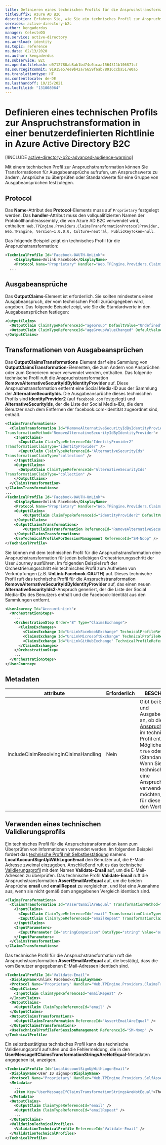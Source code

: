 ```yaml
---
title: Definieren eines technischen Profils für die Anspruchstransformation
titleSuffix: Azure AD B2C
description: Erfahren Sie, wie Sie ein technisches Profil zur Anspruchstransformation in einer benutzerdefinierten Richtlinie in Azure Active Directory B2C definieren.
services: active-directory-b2c
author: kengaderdus
manager: CelesteDG
ms.service: active-directory
ms.workload: identity
ms.topic: reference
ms.date: 02/13/2020
ms.author: kengaderdus
ms.subservice: B2C
ms.openlocfilehash: d0712780ab8ab1bd74c0acaa1564311b106871cf
ms.sourcegitcommit: 91915e57ee9b42a76659f6ab78916ccba517e0a5
ms.translationtype: HT
ms.contentlocale: de-DE
ms.lasthandoff: 10/15/2021
ms.locfileid: "131008064"
---
```

# <a name="define-a-claims-transformation-technical-profile-in-an-azure-active-directory-b2c-custom-policy"></a>Definieren eines technischen Profils zur Anspruchstransformation in einer benutzerdefinierten Richtlinie in Azure Active Directory B2C

[!INCLUDE [active-directory-b2c-advanced-audience-warning](../../includes/active-directory-b2c-advanced-audience-warning.md)]

Mit einem technischen Profil zur Anspruchstransformation können Sie Transformationen für Ausgabeansprüche aufrufen, um Anspruchswerte zu ändern, Ansprüche zu überprüfen oder Standardwerte für eine Gruppe von Ausgabeansprüchen festzulegen.

## <a name="protocol"></a>Protocol

Das **Name**-Attribut des **Protocol**-Elements muss auf `Proprietary` festgelegt werden. Das **handler**-Attribut muss den vollqualifizierten Namen der Protokollhandlerassembly, die von Azure AD B2C verwendet wird, enthalten: `Web.TPEngine.Providers.ClaimsTransformationProtocolProvider, Web.TPEngine, Version=1.0.0.0, Culture=neutral, PublicKeyToken=null`.

Das folgende Beispiel zeigt ein technisches Profil für die Anspruchstransformation:

```xml
<TechnicalProfile Id="Facebook-OAUTH-UnLink">
    <DisplayName>Unlink Facebook</DisplayName>
    <Protocol Name="Proprietary" Handler="Web.TPEngine.Providers.ClaimsTransformationProtocolProvider, Web.TPEngine, Version=1.0.0.0, Culture=neutral, PublicKeyToken=null" />
  ...
```

## <a name="output-claims"></a>Ausgabeansprüche

Das **OutputClaims**-Element ist erforderlich. Sie sollten mindestens einen Ausgabeanspruch, der vom technischen Profil zurückgegeben wird, angeben. Das folgende Beispiel zeigt, wie Sie die Standardwerte in den Ausgabeansprüchen festlegen:

```xml
<OutputClaims>
  <OutputClaim ClaimTypeReferenceId="ageGroup" DefaultValue="Undefined" />
  <OutputClaim ClaimTypeReferenceId="ageGroupValueChanged" DefaultValue="false" />
</OutputClaims>
```

## <a name="output-claims-transformations"></a>Transformationen von Ausgabeansprüchen

Das **OutputClaimsTransformations**-Element darf eine Sammlung von **OutputClaimsTransformation**-Elementen, die zum Ändern von Ansprüchen oder zum Generieren neuer verwendet werden, enthalten. Das folgende technische Profil ruft die Anspruchstransformation **RemoveAlternativeSecurityIdByIdentityProvider** auf. Diese Anspruchstransformation entfernt eine Social Media-ID aus der Sammlung der **AlternativeSecurityIds**. Die Ausgabeansprüche dieses technischen Profils sind **identityProvider2** (auf `facebook.com` festgelegt) und **AlternativeSecurityIds**, der die Liste der Social Media-IDs, die dem Benutzer nach dem Entfernen der facebook.com-Identität zugeordnet sind, enthält.

```xml
<ClaimsTransformations>
  <ClaimsTransformation Id="RemoveAlternativeSecurityIdByIdentityProvider"
TransformationMethod="RemoveAlternativeSecurityIdByIdentityProvider">
    <InputClaims>
      <InputClaim ClaimTypeReferenceId="IdentityProvider2"
TransformationClaimType="identityProvider" />
      <InputClaim ClaimTypeReferenceId="AlternativeSecurityIds"
TransformationClaimType="collection" />
    </InputClaims>
    <OutputClaims>
      <OutputClaim ClaimTypeReferenceId="AlternativeSecurityIds"
TransformationClaimType="collection" />
    </OutputClaims>
  </ClaimsTransformation>
</ClaimsTransformations>
...
<TechnicalProfile Id="Facebook-OAUTH-UnLink">
    <DisplayName>Unlink Facebook</DisplayName>
    <Protocol Name="Proprietary" Handler="Web.TPEngine.Providers.ClaimsTransformationProtocolProvider, Web.TPEngine, Version=1.0.0.0, Culture=neutral, PublicKeyToken=null" />
    <OutputClaims>
        <OutputClaim ClaimTypeReferenceId="identityProvider2" DefaultValue="facebook.com" AlwaysUseDefaultValue="true" />
    </OutputClaims>
    <OutputClaimsTransformations>
        <OutputClaimsTransformation ReferenceId="RemoveAlternativeSecurityIdByIdentityProvider" />
    </OutputClaimsTransformations>
    <UseTechnicalProfileForSessionManagement ReferenceId="SM-Noop" />
</TechnicalProfile>
```

Sie können mit dem technischen Profil für die Anspruchstransformation eine Anspruchstransformation für jeden beliebigen Orchestrierungsschritt der User Journey ausführen. Im folgenden Beispiel ruft der Orchestrierungsschritt ein technisches Profil zum Aufheben von Verknüpfungen (z.B. **UnLink-Facebook-OAUTH**) auf. Dieses technische Profil ruft das technische Profil für die Anspruchstransformation **RemoveAlternativeSecurityIdByIdentityProvider** auf, das einen neuen **AlternativeSecurityIds2**-Anspruch generiert, der die Liste der Social Media-IDs des Benutzers enthält und die Facebook-Identität aus den Sammlungen entfernt.

```xml
<UserJourney Id="AccountUnLink">
  <OrchestrationSteps>
    ...
    <OrchestrationStep Order="8" Type="ClaimsExchange">
      <ClaimsExchanges>
        <ClaimsExchange Id="UnLinkFacebookExchange" TechnicalProfileReferenceId="UnLink-Facebook-OAUTH" />
        <ClaimsExchange Id="UnLinkMicrosoftExchange" TechnicalProfileReferenceId="UnLink-Microsoft-OAUTH" />
        <ClaimsExchange Id="UnLinkGitHubExchange" TechnicalProfileReferenceId="UnLink-GitHub-OAUTH" />
      </ClaimsExchanges>
    </OrchestrationStep>
    ...
  </OrchestrationSteps>
</UserJourney>
```

## <a name="metadata"></a>Metadaten

| attribute | Erforderlich | BESCHREIBUNG |
| --------- | -------- | ----------- |
| IncludeClaimResolvingInClaimsHandling  | Nein | Gibt bei Eingabe- und Ausgabeansprüchen an, ob die [Anspruchsauflösung](claim-resolver-overview.md) im technischen Profil enthalten ist. Mögliche Werte sind `true` oder `false` (Standardwert). Wenn Sie im technischen Profil eine Anspruchsauflösung verwenden möchten, legen Sie für diese Einstellung den Wert `true` fest. |

## <a name="use-a-validation-technical-profile"></a>Verwenden eines technischen Validierungsprofils

Ein technisches Profil für die Anspruchstransformation kann zum Überprüfen von Informationen verwendet werden. Im folgenden Beispiel fordert das [technische Profil mit Selbstbestätigung](self-asserted-technical-profile.md) namens **LocalAccountSignUpWithLogonEmail** den Benutzer auf, die E-Mail-Adresse zweimal einzugeben. Anschließend ruft es das [technische Validierungsprofil](validation-technical-profile.md) mit dem Namen **Validate-Email** auf, um die E-Mail-Adressen zu überprüfen. Das technische Profil **Validate-Email** ruft die Anspruchstransformation **AssertEmailAreEqual** auf, um die beiden Ansprüche **email** und **emailRepeat** zu vergleichen, und löst eine Ausnahme aus, wenn sie nicht gemäß dem angegebenen Vergleich identisch sind.

```xml
<ClaimsTransformations>
  <ClaimsTransformation Id="AssertEmailAreEqual" TransformationMethod="AssertStringClaimsAreEqual">
    <InputClaims>
      <InputClaim ClaimTypeReferenceId="email" TransformationClaimType="inputClaim1" />
      <InputClaim ClaimTypeReferenceId="emailRepeat" TransformationClaimType="inputClaim2" />
    </InputClaims>
    <InputParameters>
      <InputParameter Id="stringComparison" DataType="string" Value="ordinalIgnoreCase" />
    </InputParameters>
  </ClaimsTransformation>
</ClaimsTransformations>
```

Das technische Profil für die Anspruchstransformation ruft die Anspruchstransformation **AssertEmailAreEqual** auf, die bestätigt, dass die vom Benutzer angegebenen E-Mail-Adressen identisch sind.

```xml
<TechnicalProfile Id="Validate-Email">
  <DisplayName>Unlink Facebook</DisplayName>
  <Protocol Name="Proprietary" Handler="Web.TPEngine.Providers.ClaimsTransformationProtocolProvider, Web.TPEngine, Version=1.0.0.0, Culture=neutral, PublicKeyToken=null" />
  <InputClaims>
    <InputClaim ClaimTypeReferenceId="emailRepeat" />
  </InputClaims>
  <OutputClaims>
    <OutputClaim ClaimTypeReferenceId="email" />
  </OutputClaims>
  <OutputClaimsTransformations>
    <OutputClaimsTransformation ReferenceId="AssertEmailAreEqual" />
  </OutputClaimsTransformations>
  <UseTechnicalProfileForSessionManagement ReferenceId="SM-Noop" />
</TechnicalProfile>
```

Ein selbstbestätigtes technisches Profil kann das technische Validierungsprofil aufrufen und die Fehlermeldung, die in den **UserMessageIfClaimsTransformationStringsAreNotEqual**-Metadaten angegeben ist, anzeigen.

```xml
<TechnicalProfile Id="LocalAccountSignUpWithLogonEmail">
  <DisplayName>User ID signup</DisplayName>
  <Protocol Name="Proprietary" Handler="Web.TPEngine.Providers.SelfAssertedAttributeProvider, Web.TPEngine, Version=1.0.0.0, Culture=neutral, PublicKeyToken=null" />
  <Metadata>
    ...
    <Item Key="UserMessageIfClaimsTransformationStringsAreNotEqual">The email addresses you provided are not the same</Item>
  </Metadata>
  <OutputClaims>
    <OutputClaim ClaimTypeReferenceId="email" />
    <OutputClaim ClaimTypeReferenceId="emailRepeat" />
    ...
  </OutputClaims>
  <ValidationTechnicalProfiles>
    <ValidationTechnicalProfile ReferenceId="Validate-Email" />
  </ValidationTechnicalProfiles>
</TechnicalProfile>
```
